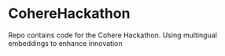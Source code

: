 # CohereHackathon
Repo contains code for the Cohere Hackathon. Using multingual embeddings to enhance innovation
